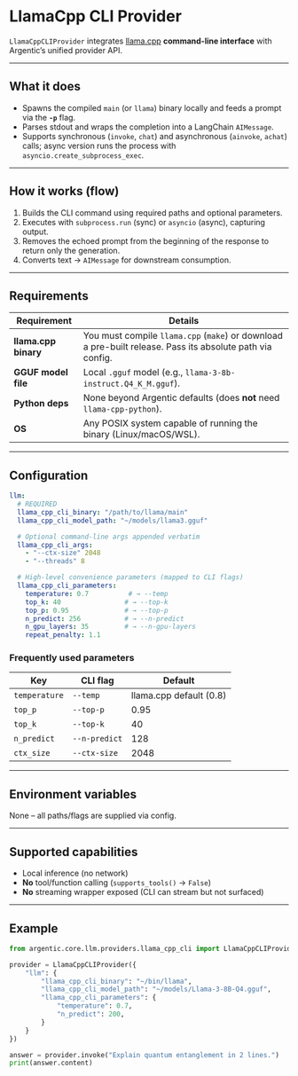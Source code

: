 # LlamaCpp CLI Provider

`LlamaCppCLIProvider` integrates [llama.cpp](https://github.com/ggerganov/llama.cpp) **command-line interface** with Argentic’s unified provider API.

---

## What it does
* Spawns the compiled `main` (or `llama`) binary locally and feeds a prompt via the **`-p`** flag.
* Parses stdout and wraps the completion into a LangChain `AIMessage`.
* Supports synchronous (`invoke`, `chat`) and asynchronous (`ainvoke`, `achat`) calls; async version runs the process with `asyncio.create_subprocess_exec`.

---

## How it works (flow)
1. Builds the CLI command using required paths and optional parameters.
2. Executes with `subprocess.run` (sync) or `asyncio` (async), capturing output.
3. Removes the echoed prompt from the beginning of the response to return only the generation.
4. Converts text → `AIMessage` for downstream consumption.

---

## Requirements
| Requirement | Details |
|-------------|---------|
| **llama.cpp binary** | You must compile `llama.cpp` (`make`) or download a pre-built release. Pass its absolute path via config. |
| **GGUF model file** | Local `.gguf` model (e.g., `llama-3-8b-instruct.Q4_K_M.gguf`). |
| **Python deps** | None beyond Argentic defaults (does **not** need `llama-cpp-python`). |
| **OS** | Any POSIX system capable of running the binary (Linux/macOS/WSL). |

---

## Configuration
```yaml
llm:
  # REQUIRED
  llama_cpp_cli_binary: "/path/to/llama/main"
  llama_cpp_cli_model_path: "~/models/llama3.gguf"

  # Optional command-line args appended verbatim
  llama_cpp_cli_args:
    - "--ctx-size" 2048
    - "--threads" 8

  # High-level convenience parameters (mapped to CLI flags)
  llama_cpp_cli_parameters:
    temperature: 0.7          # → --temp
    top_k: 40                # → --top-k
    top_p: 0.95              # → --top-p
    n_predict: 256           # → --n-predict
    n_gpu_layers: 35         # → --n-gpu-layers
    repeat_penalty: 1.1
```

### Frequently used parameters
| Key | CLI flag | Default |
|-----|----------|---------|
| `temperature` | `--temp` | llama.cpp default (0.8) |
| `top_p` | `--top-p` | 0.95 |
| `top_k` | `--top-k` | 40 |
| `n_predict` | `--n-predict` | 128 |
| `ctx_size` | `--ctx-size` | 2048 |

---

## Environment variables
None – all paths/flags are supplied via config.

---

## Supported capabilities
* Local inference (no network)
* **No** tool/function calling (`supports_tools()` → `False`)
* **No** streaming wrapper exposed (CLI can stream but not surfaced)

---

## Example
```python
from argentic.core.llm.providers.llama_cpp_cli import LlamaCppCLIProvider

provider = LlamaCppCLIProvider({
    "llm": {
        "llama_cpp_cli_binary": "~/bin/llama",
        "llama_cpp_cli_model_path": "~/models/Llama-3-8B-Q4.gguf",
        "llama_cpp_cli_parameters": {
            "temperature": 0.7,
            "n_predict": 200,
        }
    }
})

answer = provider.invoke("Explain quantum entanglement in 2 lines.")
print(answer.content)
``` 